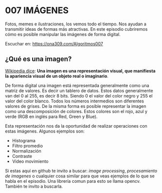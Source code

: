 # 007 IMÁGENES

Fotos, memes e ilustraciones, los vemos todo el tiempo. Nos ayudan a transmitir ideas de formas más atractivas. En este episodio cubriremos cómo es posible manipular las imágenes de forma digital.

Escuchar en: https://ona309.com/Algoritmos007

## ¿Qué es una imagen?

[Wikipedia dice](https://es.wikipedia.org/wiki/Imagen): **Una imagen es una representación visual, que manifiesta la apariencia visual de un objeto real o imaginario**.

De forma digital una imagen está representada generalmente como una matriz de valores. Es decir un tablero de datos. Estos datos generalmente van del 0 al 255, es decir 8 bits. Siendo 0 el valor del color negro y 255 el valor del color blanco. Todos los números intermedios son diferentes valores de grises. De la misma forma es posible representar la imagen como una descomposición de colores. Estos colores son el rojo, azul y verde (RGB en inglés para Red, Green y Blue).

Esta representación nos da la oportunidad de realizar operaciones con estas imágenes. Algunos ejemplos son:
+ Histograma
+ Filtro promedio
+ Normalización
+ Contraste
+ Video movimiento

Si estas aquí en github te invito a buscar: *image processing*, *procesamiento de imagenes* o cualquier cosa similar para que veas ejemplos de lo que se habla en el episodio. Una librería comun para esto se llama opencv. También te invito a buscarla.
